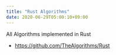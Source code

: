 ```yaml
---
title: "Rust Algorithms"
date: 2020-06-29T05:00:10+09:00
---
```


All Algorithms implemented in Rust
 - https://github.com/TheAlgorithms/Rust

